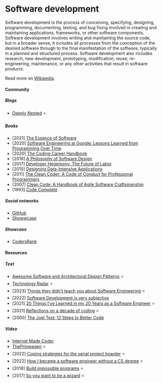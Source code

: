 # Software development

Software development is the process of conceiving, specifying, designing, programming, documenting, testing, and bug fixing involved in creating and maintaining applications, frameworks, or other software components. Software development involves writing and maintaining the source code, but in a broader sense, it includes all processes from the conception of the desired software through to the final manifestation of the software, typically in a planned and structured process. Software development also includes research, new development, prototyping, modification, reuse, re-engineering, maintenance, or any other activities that result in software products.

Read more on [Wikipedia](https://en.wikipedia.org/wiki/Software_development).

#### Community

##### Blogs
- [Deeply Nested](https://nested.substack.com) ⭐

##### Books
- [2021] [The Essence of Software](https://essenceofsoftware.com)
- [2020] [Software Engineering at Google: Lessons Learned from Programming Over Time](https://www.goodreads.com/book/show/48816586-software-engineering-at-google)
- [2020] [The Coding Career Handbook](https://www.learninpublic.org)
- [2018] [A Philosophy of Software Design](https://www.goodreads.com/book/show/39996759-a-philosophy-of-software-design)
- [2017] [Developer Hegemony: The Future of Labor](https://www.goodreads.com/book/show/35051753-developer-hegemony)
- [2015] [Designing Data-Intensive Applications](https://dataintensive.net)
- [2011] [The Clean Coder: A Code of Conduct for Professional Programmers](https://www.goodreads.com/book/show/10284614-the-clean-coder)
- [2007] [Clean Code: A Handbook of Agile Software Craftsmanship](https://www.goodreads.com/book/show/3735293-clean-code)
- [1993] [Code Complete](https://www.goodreads.com/book/show/4845.Code_Complete)

##### Social networks
- [GitHub](https://github.com)
- [Showwcase](https://www.showwcase.com)

##### Showcase
- [CodersRank](https://codersrank.io)

#### Resources

##### Text
- [Awesome Software and Architectural Design Patterns](https://github.com/DovAmir/awesome-design-patterns) ⭐
- [Technology Radar](https://www.thoughtworks.com/radar) ⭐
- [2023] [Things they didn’t teach you about Software Engineering](https://vadimkravcenko.com/shorts/things-they-didnt-teach-you) ⭐
- [2022] [Software Development is very subjective](https://vadimkravcenko.com/shorts/software-development-subjective)
- [2021] [20 Things I’ve Learned in my 20 Years as a Software Engineer](https://www.simplethread.com/20-things-ive-learned-in-my-20-years-as-a-software-engineer) ⭐
- [2021] [Reflections on a decade of coding](https://www.scattered-thoughts.net/writing/reflections-on-a-decade-of-coding) ⭐
- [2000] [The Joel Test: 12 Steps to Better Code](https://www.joelonsoftware.com/2000/08/09/the-joel-test-12-steps-to-better-code)

##### Video
- [Internet Made Coder](https://www.youtube.com/channel/UCcJQ96WlEhJ0Ve0SLmU310Q)
- [ThePrimeagen](https://www.youtube.com/channel/UC8ENHE5xdFSwx71u3fDH5Xw) ⭐
- [2022] [Coping strategies for the serial project hoarder](https://simonwillison.net/2022/Nov/26/productivity) ⭐
- [2022] [How I became a software engineer without a CS degree](https://www.youtube.com/watch?v=8CDCv_mtHig) ⭐
- [2018] [Build impossible programs](https://www.deconstructconf.com/2018/julia-evans-build-impossible-programs) ⭐
- [2017] [So you want to be a wizard](https://jvns.ca/blog/so-you-want-to-be-a-wizard) ⭐
